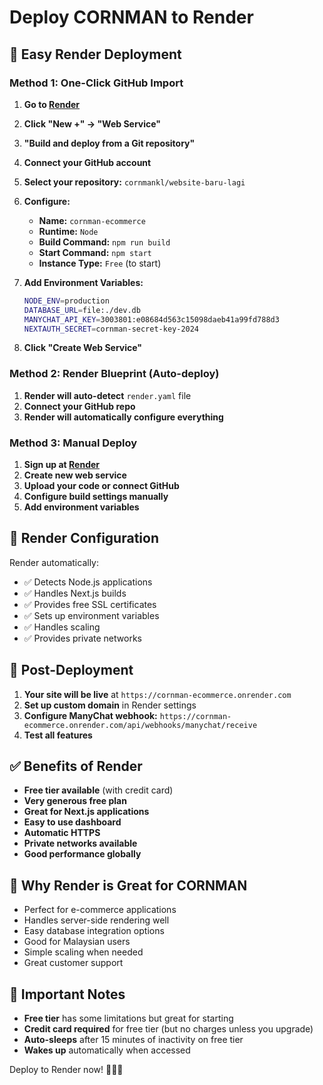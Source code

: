 # Deploy CORNMAN to Render

## 🚀 Easy Render Deployment

### Method 1: One-Click GitHub Import

1. **Go to [Render](https://render.com)**
2. **Click "New +" → "Web Service"**
3. **"Build and deploy from a Git repository"**
4. **Connect your GitHub account**
5. **Select your repository:** `cornmankl/website-baru-lagi`
6. **Configure:**
   - **Name:** `cornman-ecommerce`
   - **Runtime:** `Node`
   - **Build Command:** `npm run build`
   - **Start Command:** `npm start`
   - **Instance Type:** `Free` (to start)

7. **Add Environment Variables:**
   ```bash
   NODE_ENV=production
   DATABASE_URL=file:./dev.db
   MANYCHAT_API_KEY=3003801:e08684d563c15098daeb41a99fd788d3
   NEXTAUTH_SECRET=cornman-secret-key-2024
   ```

8. **Click "Create Web Service"**

### Method 2: Render Blueprint (Auto-deploy)

1. **Render will auto-detect** `render.yaml` file
2. **Connect your GitHub repo**
3. **Render will automatically configure everything**

### Method 3: Manual Deploy

1. **Sign up at [Render](https://render.com)**
2. **Create new web service**
3. **Upload your code or connect GitHub**
4. **Configure build settings manually**
5. **Add environment variables**

## 🔧 Render Configuration

Render automatically:
- ✅ Detects Node.js applications
- ✅ Handles Next.js builds
- ✅ Provides free SSL certificates
- ✅ Sets up environment variables
- ✅ Handles scaling
- ✅ Provides private networks

## 📱 Post-Deployment

1. **Your site will be live** at `https://cornman-ecommerce.onrender.com`
2. **Set up custom domain** in Render settings
3. **Configure ManyChat webhook:** `https://cornman-ecommerce.onrender.com/api/webhooks/manychat/receive`
4. **Test all features**

## ✅ Benefits of Render

- **Free tier available** (with credit card)
- **Very generous free plan**
- **Great for Next.js applications**
- **Easy to use dashboard**
- **Automatic HTTPS**
- **Private networks available**
- **Good performance globally**

## 🎯 Why Render is Great for CORNMAN

- Perfect for e-commerce applications
- Handles server-side rendering well
- Easy database integration options
- Good for Malaysian users
- Simple scaling when needed
- Great customer support

## 🚨 Important Notes

- **Free tier** has some limitations but great for starting
- **Credit card required** for free tier (but no charges unless you upgrade)
- **Auto-sleeps** after 15 minutes of inactivity on free tier
- **Wakes up** automatically when accessed

Deploy to Render now! 🚀🇲🇾